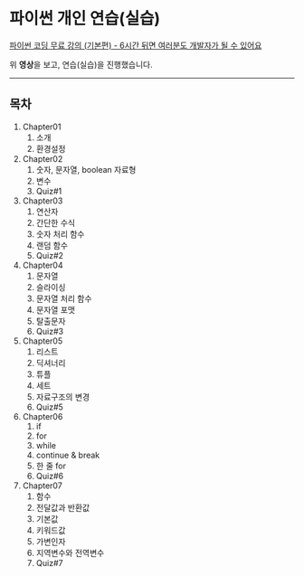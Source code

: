 파이썬 개인 연습(실습)
=====================

[파이썬 코딩 무료 강의 (기본편) - 6시간 뒤면 여러분도 개발자가 될 수 있어요](https://www.youtube.com/watch?v=kWiCuklohdY&list=WL&index=1)

위 **영상**을 보고, 연습(실습)을 진행했습니다.

-----------------------------------------------------------------

목차
------
1. Chapter01
    1. 소개
    2. 환경설정
1. Chapter02
    1. 숫자, 문자열, boolean 자료형
    2. 변수
    3. Quiz#1
1. Chapter03
    1. 연산자
    2. 간단한 수식
    3. 숫자 처리 함수
    4. 랜덤 함수
    5. Quiz#2
1. Chapter04
    1. 문자열
    2. 슬라이싱
    3. 문자열 처리 함수
    4. 문자열 포맷
    5. 탈출문자
    6. Quiz#3
1. Chapter05
    1. 리스트
    2. 딕셔너리
    3. 튜플
    4. 세트
    5. 자료구조의 변경
    6. Quiz#5
1. Chapter06
    1. if
    2. for
    3. while
    4. continue & break
    5. 한 줄 for
    6. Quiz#6
1. Chapter07
    1. 함수
    2. 전달값과 반환값
    3. 기본값
    4. 키워드값
    5. 가변인자
    6. 지역변수와 전역변수
    7. Quiz#7